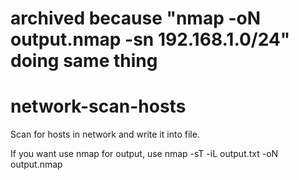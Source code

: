# archived because "nmap -oN output.nmap -sn 192.168.1.0/24" doing same thing

# network-scan-hosts
Scan for hosts in network and write it into file.

If you want use nmap for output, use nmap -sT -iL output.txt -oN output.nmap
